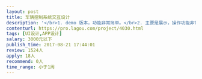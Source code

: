 ```yaml
---                
layout: post       
title: 车辆控制系统交互设计           
description: '</br>1. demo 版本，功能非常简单。</br>2. 主要是展示，操作功能非常少。</br>3. 可参考一些自动驾驶的系统展示。</br>'     
contenturl: https://pro.lagou.com/project/4030.html      
tags: [UI设计,APP设计]            
salary: 3000元以下          
publish_time: 2017-08-21 17:44:01         
review: 1524人                   
apply: 18人                   
recommend: 0人                   
time_range: 小于1周              
---                 
```

